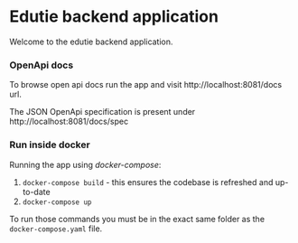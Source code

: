 # Edutie backend application

Welcome to the edutie backend application.

### OpenApi docs

To browse open api docs run the app and visit http://localhost:8081/docs url.

The JSON OpenApi specification is present under http://localhost:8081/docs/spec

### Run inside docker

Running the app using *docker-compose*:

1. `docker-compose build` - this ensures the codebase is refreshed and up-to-date
2. `docker-compose up`

To run those commands you must be in the exact same folder as the `docker-compose.yaml` file.
